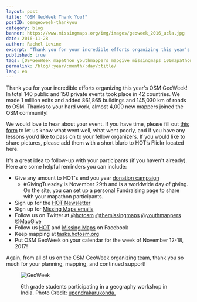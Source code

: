 ```yaml
---
layout: post
title: "OSM GeoWeek Thank You!"
postID: osmgeoweek-thankyou
category: blog
banner: https://www.missingmaps.org/img/images/geoweek_2016_ucla.jpg
date: 2016-11-28
author: Rachel Levine
excerpt: "Thank you for your incredible efforts organizing this year's OSM GeoWeek! In total 140 public and 150 private events took place in 42 countries.  We made 1 million edits and added 861,865 buildings and 145,030 km of roads to OSM. Thanks to your hard work, almost 4,000 new mappers joined the OSM community! "
published: true
tags: [OSMGeoWeek mapathon youthmappers mapgive missingmaps 100mapathons]
permalink: /blog/:year/:month/:day/:title/
lang: en
---
```


Thank you for your incredible efforts organizing this year's OSM GeoWeek! In total 140 public and 150 private events took place in 42 countries.  We made 1 million edits and added 861,865 buildings and 145,030 km of roads to OSM. Thanks to your hard work, almost 4,000 new mappers joined the OSM community!

We would love to hear about your event. If you have time, please fill out [this form](https://docs.google.com/forms/d/e/1FAIpQLScKG9bYHIcPdHSnT3Yf700LC0evzCqs-ihI5rkjaAopdcCMOg/viewform) to let us know what went well, what went poorly, and if you have any lessons you’d like to pass on to your fellow organizers. If you would like to share pictures, please add them with a short blurb to HOT’s Flickr located here.

It's a great idea to follow-up with your participants (if you haven't already). Here are some helpful reminders you can include:

- Give any amount to HOT's end you year [donation campaign](https://donate.hotosm.org)
    - #GivingTuesday is November 29th and is a worldwide day of giving. On the site, you can set up a personal Fundraising page to share with your mapathon participants.
- Sign up for the [HOT Newsletter](http://eepurl.com/bC7JBj)
- Sign up for [Missing Maps emails](http://communicatoremail.com/F/QTwz9iBiyP0vavUEMRJ6SQ/)
- Follow us on Twitter at [@hotosm](https://twitter.com/hotosm) [@themissingmaps](https://twitter.com/themissingmaps) [@youthmappers](https://twitter.com/youthmappers) [@MapGive](https://twitter.com/MapGive)
- Follow us [HOT](https://www.facebook.com/hotosm/) and [Missing Maps](https://www.facebook.com/MissingMapsProject/) on Facebook
- Keep mapping at [tasks.hotosm.org](http://tasks.hotosm.org)
- Put OSM GeoWeek on your calendar for the week of November 12-18, 2017!

Again, from all of us on the OSM GeoWeek organizing team, thank you so much for your planning, mapping, and continued support!

<figure>
<img src="https://www.missingmaps.org/img/images/missingmaps-blog_20161128_geoweek.jpg" alt="GeoWeek">
<p class="caption">6th grade students participating in a geography workshop in India. Photo Credit: <a href="http://www.openstreetmap.org/user/upendrakarukonda/diary/39889" target="_blank">upendrakarukonda.</a></p>
</figure>

